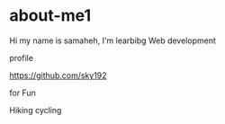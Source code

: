 # about-me1

 
Hi my name is samaheh, I'm learbibg Web development

 profile
 
https://github.com/sky192

 for Fun

Hiking
cycling

 
